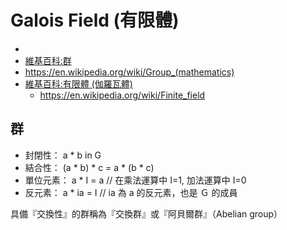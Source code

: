 # Galois Field (有限體)

* [](https://www.slideshare.net/ccckmit/ss-68579935)
* [維基百科:群](https://zh.wikipedia.org/wiki/%E7%BE%A4)
 * https://en.wikipedia.org/wiki/Group_(mathematics)
* [維基百科:有限體 (伽羅瓦體)](https://zh.wikipedia.org/wiki/%E6%9C%89%E9%99%90%E5%9F%9F)
  * https://en.wikipedia.org/wiki/Finite_field

## 群

* 封閉性： a * b in G
* 結合性： (a * b) * c = a * (b * c)
* 單位元素： a * I = a   // 在乘法運算中 I=1, 加法運算中 I=0
* 反元素： a * ia = I    // ia 為 a 的反元素，也是 Ｇ 的成員

具備『交換性』的群稱為『交換群』或『阿貝爾群』（Abelian group）